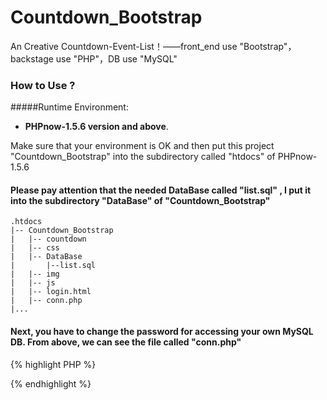 Countdown_Bootstrap
===================

An Creative Countdown-Event-List！——front_end use "Bootstrap"，backstage use "PHP"，DB use "MySQL"

### How to Use ?

#####Runtime Environment:

+ __PHPnow-1.5.6 version and above__.

Make sure that your environment is OK and then put this project "Countdown_Bootstrap" into 
the subdirectory called "htdocs" of PHPnow-1.5.6

#### Please pay attention that the needed DataBase called "list.sql" , I put it into the subdirectory "DataBase" of "Countdown_Bootstrap"  

    .htdocs
    |-- Countdown_Bootstrap
    |   |-- countdown
    |   |-- css
    |   |-- DataBase
    |       |--list.sql
    |   |-- img
    |   |-- js
    |   |-- login.html
    |   |-- conn.php
    |...
    
#### Next, you have to change the password for accessing your own MySQL DB. From above, we can see the file called "conn.php"

{% highlight PHP %}

<?php 
    ///////////////////////////
    //主要是连接数据库 access MySQL
	/////////////////////////////
	//本地访问数据库  access local DB
	$dbhost = 'localhost'; 
	//你的mysql用户名 
	$dbuser = 'root'; 	
	//你的mysql密码 the password( you need to change,use yours )
	$dbpass = 'wjj'; 	
	//mysql里面数据库名
	$dbname = 'list';  
	$conn= mysql_connect($dbhost,$dbuser,$dbpass);
	if (!$conn){
	    die("连接数据库失败：" . mysql_error());
	}
	$data = mysql_select_db($dbname, $conn);
	//字符转换，读库
	mysql_query("set character set utf8");
	//写库
	mysql_query("set names utf8");
?>

{% endhighlight %}
    

